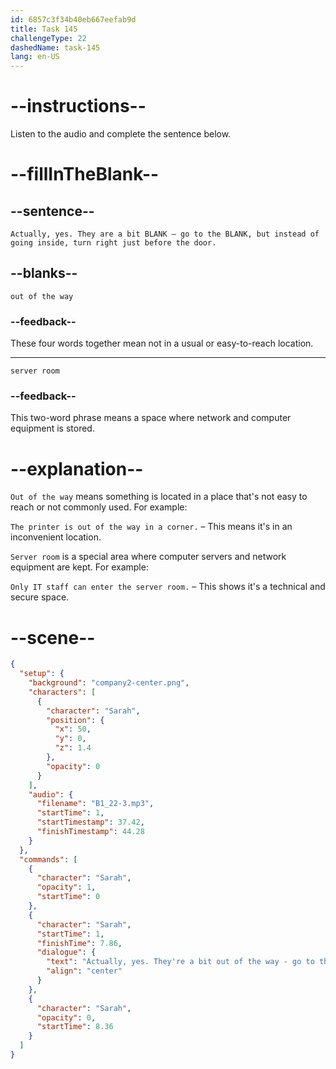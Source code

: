 ```yaml
---
id: 6857c3f34b40eb667eefab9d
title: Task 145
challengeType: 22
dashedName: task-145
lang: en-US
---
```


<!-- (Audio) Sarah: Actually, yes. They are a bit out of the way—go to the server room, but instead of going inside, turn right just before the door. -->

# --instructions--

Listen to the audio and complete the sentence below.

# --fillInTheBlank--

## --sentence--

`Actually, yes. They are a bit BLANK — go to the BLANK, but instead of going inside, turn right just before the door.`

## --blanks--

`out of the way`

### --feedback--

These four words together mean not in a usual or easy-to-reach location.

---

`server room`

### --feedback--

This two-word phrase means a space where network and computer equipment is stored.

# --explanation--

`Out of the way` means something is located in a place that's not easy to reach or not commonly used. For example:

`The printer is out of the way in a corner.` – This means it's in an inconvenient location.

`Server room` is a special area where computer servers and network equipment are kept. For example:

`Only IT staff can enter the server room.` – This shows it's a technical and secure space.

# --scene--

```json
{
  "setup": {
    "background": "company2-center.png",
    "characters": [
      {
        "character": "Sarah",
        "position": {
          "x": 50,
          "y": 0,
          "z": 1.4
        },
        "opacity": 0
      }
    ],
    "audio": {
      "filename": "B1_22-3.mp3",
      "startTime": 1,
      "startTimestamp": 37.42,
      "finishTimestamp": 44.28
    }
  },
  "commands": [
    {
      "character": "Sarah",
      "opacity": 1,
      "startTime": 0
    },
    {
      "character": "Sarah",
      "startTime": 1,
      "finishTime": 7.86,
      "dialogue": {
        "text": "Actually, yes. They're a bit out of the way - go to the server room, but instead of going inside, turn right just before the door.",
        "align": "center"
      }
    },
    {
      "character": "Sarah",
      "opacity": 0,
      "startTime": 8.36
    }
  ]
}
```
